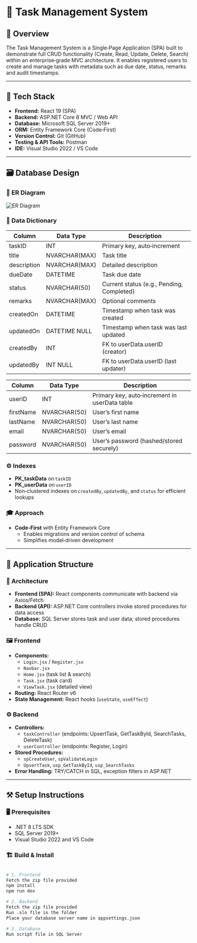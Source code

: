 # 📝 Task Management System

## 📌 Overview
The Task Management System is a Single‑Page Application (SPA) built to demonstrate full CRUD functionality (Create, Read, Update, Delete, Search) within an enterprise‑grade MVC architecture. It enables registered users to create and manage tasks with metadata such as due date, status, remarks and audit timestamps.

---

## 📂 Tech Stack
- **Frontend:** React 19 (SPA)  
- **Backend:** ASP.NET Core 8 MVC / Web API  
- **Database:** Microsoft SQL Server 2019+  
- **ORM:** Entity Framework Core (Code‑First)  
- **Version Control:** Git (GitHub)  
- **Testing & API Tools:** Postman  
- **IDE:** Visual Studio 2022 / VS Code  

---

## 🗃️ Database Design

### 🧩 ER Diagram
![ER Diagram](docs/er-diagram.png)

### 📖 Data Dictionary

| Column      | Data Type       | Description                                      |
|-------------|-----------------|--------------------------------------------------|
| taskID      | INT             | Primary key, auto‑increment                      |
| title       | NVARCHAR(MAX)   | Task title                                       |
| description | NVARCHAR(MAX)   | Detailed description                             |
| dueDate     | DATETIME        | Task due date                                    |
| status      | NVARCHAR(50)    | Current status (e.g., Pending, Completed)        |
| remarks     | NVARCHAR(MAX)   | Optional comments                                |
| createdOn   | DATETIME        | Timestamp when task was created                  |
| updatedOn   | DATETIME NULL   | Timestamp when task was last updated             |
| createdBy   | INT             | FK to userData.userID (creator)                  |
| updatedBy   | INT NULL        | FK to userData.userID (last updater)             |

| Column      | Data Type       | Description                                      |
|-------------|-----------------|--------------------------------------------------|
| userID      | INT             | Primary key, auto‑increment in userData table    |
| firstName   | NVARCHAR(50)    | User’s first name                                |
| lastName    | NVARCHAR(50)    | User’s last name                                 |
| email       | NVARCHAR(50)    | User’s email                                     |
| password    | NVARCHAR(50)    | User’s password (hashed/stored securely)         |

### ⚙️ Indexes
- **PK_taskData** on `taskID`  
- **PK_userData** on `userID`  
- Non‑clustered indexes on `createdBy`, `updatedBy`, and `status` for efficient lookups  

### 🎓 Approach
- **Code‑First** with Entity Framework Core  
  - Enables migrations and version control of schema  
  - Simplifies model‑driven development  

---

## 🧱 Application Structure

### 🔄 Architecture
- **Frontend (SPA):** React components communicate with backend via Axios/Fetch  
- **Backend (API):** ASP.NET Core controllers invoke stored procedures for data access  
- **Database:** SQL Server stores task and user data; stored procedures handle CRUD  

### 🖼️ Frontend
- **Components:**  
  - `Login.jsx` / `Register.jsx`  
  - `Navbar.jsx`  
  - `Home.jsx` (task list & search)  
  - `Task.jsx` (task card)  
  - `ViewTask.jsx` (detailed view)  
- **Routing:** React Router v6  
- **State Management:** React hooks (`useState`, `useEffect`)  

### ⚙️ Backend
- **Controllers:**  
  - `taskController` (endpoints: UpsertTask, GetTaskById, SearchTasks, DeleteTask)  
  - `userController` (endpoints: Register, Login)  
- **Stored Procedures:**  
  - `spCreateUser`, `spValidateLogin`  
  - `UpsertTask`, `usp_GetTaskById`, `usp_SearchTasks`  
- **Error Handling:** TRY/CATCH in SQL, exception filters in ASP.NET  

---

## ⚒️ Setup Instructions

### 🖥️ Prerequisites
- .NET 8 LTS SDK  
- SQL Server 2019+  
- Visual Studio 2022 and VS Code  

### 🏗️ Build & Install

```bash

# 1. Frontend
Fetch the zip file provided
npm install
npm run dev

# 2. Backend
Fetch the zip file provided
Run .sln file in the folder
Place your database server name in appsettings.json

# 3. Database
Run script file in SQL Server


